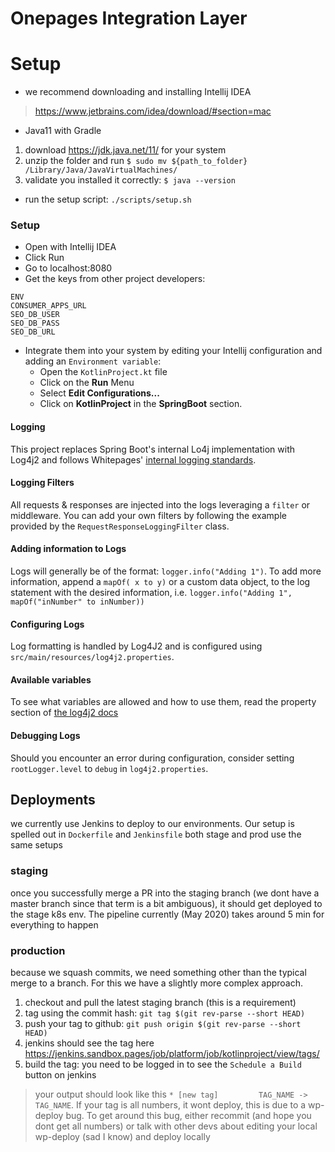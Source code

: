 # Onepages Integration Layer

# Setup
* we recommend downloading and installing Intellij IDEA
> https://www.jetbrains.com/idea/download/#section=mac
* Java11 with Gradle
1. download https://jdk.java.net/11/ for your system
2. unzip the folder and run `$ sudo mv ${path_to_folder} /Library/Java/JavaVirtualMachines/`
3. validate you installed it correctly: `$ java --version`
* run the setup script: `./scripts/setup.sh`

### Setup
* Open with Intellij IDEA
* Click Run
* Go to localhost:8080 
* Get the keys from other project developers: 
```
ENV
CONSUMER_APPS_URL
SEO_DB_USER
SEO_DB_PASS
SEO_DB_URL
```
* Integrate them into your system by editing your Intellij configuration and adding an `Environment variable`:
    * Open the `KotlinProject.kt` file
    * Click on the **Run** Menu
    * Select **Edit Configurations...**
    * Click on **KotlinProject** in the **SpringBoot** section.

#### Logging
This project replaces Spring Boot's internal Lo4j implementation with Log4j2 and follows Whitepages' [internal logging standards](https://cwiki.util.pages/display/CONSUMER/Logging+Standards).

#### Logging Filters
All requests & responses are injected into the logs leveraging a `filter` or middleware. You can add your own filters by following the example provided by the `RequestResponseLoggingFilter` class.

#### Adding information to Logs
Logs will generally be of the format: `logger.info("Adding 1")`. To add more information, append a `mapOf( x to y)` or a custom data object, to the log statement with the desired information, i.e. `logger.info("Adding 1", mapOf("inNumber" to inNumber))`

#### Configuring Logs
Log formatting is handled by Log4J2 and is configured using `src/main/resources/log4j2.properties`. 

#### Available variables
To see what variables are allowed and how to use them, read the property section of [the log4j2 docs](https://logging.apache.org/log4j/2.x/manual/configuration.html)

#### Debugging Logs
Should you encounter an  error during configuration, consider setting `rootLogger.level` to `debug` in `log4j2.properties`.

## Deployments
we currently use Jenkins to deploy to our environments. Our setup is spelled out in `Dockerfile` and `Jenkinsfile`
both stage and prod use the same setups
  
### staging
once you successfully merge a PR into the staging branch (we dont have a master branch since that term is a bit ambiguous), it should get deployed to the stage k8s env.
The pipeline currently (May 2020) takes around 5 min for everything to happen

### production
because we squash commits, we need something other than the typical merge to a branch. For this we have a slightly more complex approach.
1. checkout and pull the latest staging branch (this is a requirement)
2. tag using the commit hash: `git tag $(git rev-parse --short HEAD)`
3. push your tag to github: `git push origin $(git rev-parse --short HEAD)`
4. jenkins should see the tag here https://jenkins.sandbox.pages/job/platform/job/kotlinproject/view/tags/
5. build the tag: you need to be logged in to see the `Schedule a Build` button on jenkins
> your output should look like this `* [new tag]         TAG_NAME -> TAG_NAME`. If your tag is all numbers, it wont deploy, this is due to a wp-deploy bug.
> To get around this bug, either recommit (and hope you dont get all numbers) or talk with other devs about editing your local wp-deploy (sad I know) and deploy locally 
